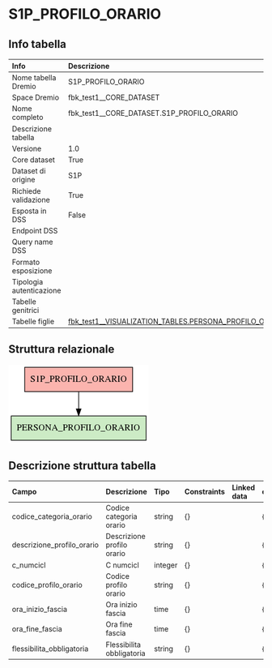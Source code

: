 # S1P_PROFILO_ORARIO

## Info tabella

| Info                     | Descrizione                                                                                                                                 |
|:-------------------------|:--------------------------------------------------------------------------------------------------------------------------------------------|
| Nome tabella Dremio      | S1P_PROFILO_ORARIO                                                                                                                          |
| Space Dremio             | fbk_test1__CORE_DATASET                                                                                                                     |
| Nome completo            | fbk_test1__CORE_DATASET.S1P_PROFILO_ORARIO                                                                                                  |
| Descrizione tabella      |                                                                                                                                             |
| Versione                 | 1.0                                                                                                                                         |
| Core dataset             | True                                                                                                                                        |
| Dataset di origine       | S1P                                                                                                                                         |
| Richiede validazione     | True                                                                                                                                        |
| Esposta in DSS           | False                                                                                                                                       |
| Endpoint DSS             |                                                                                                                                             |
| Query name DSS           |                                                                                                                                             |
| Formato esposizione      |                                                                                                                                             |
| Tipologia autenticazione |                                                                                                                                             |
| Tabelle genitrici        |                                                                                                                                             |
| Tabelle figlie           | [fbk_test1__VISUALIZATION_TABLES.PERSONA_PROFILO_ORARIO](/Documentation/fbk_test1__VISUALIZATION_TABLES/PERSONA_PROFILO_ORARIO/markdown.md) |

## Struttura relazionale

![S1P_PROFILO_ORARIO](./graph_png.png)

## Descrizione struttura tabella

| Campo                      | Descrizione                | Tipo    | Constraints   | Linked data   | errors   |
|:---------------------------|:---------------------------|:--------|:--------------|:--------------|:---------|
| codice_categoria_orario    | Codice categoria orario    | string  | {}            |               | {}       |
| descrizione_profilo_orario | Descrizione profilo orario | string  | {}            |               | {}       |
| c_numcicl                  | C numcicl                  | integer | {}            |               | {}       |
| codice_profilo_orario      | Codice profilo orario      | string  | {}            |               | {}       |
| ora_inizio_fascia          | Ora inizio fascia          | time    | {}            |               | {}       |
| ora_fine_fascia            | Ora fine fascia            | time    | {}            |               | {}       |
| flessibilita_obbligatoria  | Flessibilita obbligatoria  | string  | {}            |               | {}       |
